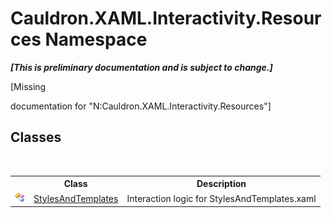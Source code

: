 # Cauldron.XAML.Interactivity.Resources Namespace
 _**\[This is preliminary documentation and is subject to change.\]**_

\[Missing <summary> documentation for "N:Cauldron.XAML.Interactivity.Resources"\]


## Classes
&nbsp;<table><tr><th></th><th>Class</th><th>Description</th></tr><tr><td>![Public class](media/pubclass.gif "Public class")</td><td><a href="T_Cauldron_XAML_Interactivity_Resources_StylesAndTemplates">StylesAndTemplates</a></td><td>
Interaction logic for StylesAndTemplates.xaml</td></tr></table>&nbsp;
